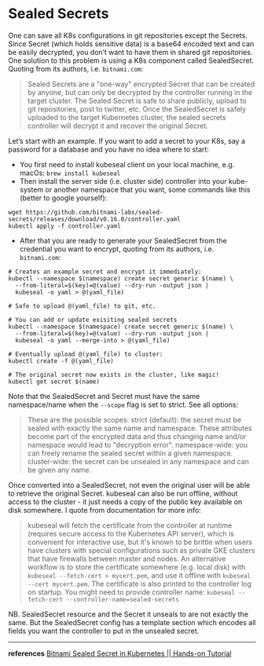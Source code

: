 # Sealed Secrets

One can save all K8s configurations in git repositories except the Secrets. Since Secret (which holds sensitive data) is a base64 encoded text and can be easily decrypted, you don’t want to have them in shared git repositories. One solution to this problem is using a K8s component called SealedSecret. Quoting from its authors, i.e. `bitnami.com`: 

> Sealed Secrets are a "one-way" encrypted Secret that can be created by anyone, but can only be decrypted by the controller running in the target cluster. The Sealed Secret is safe to share publicly, upload to git repositories, post to twitter, etc. Once the SealedSecret is safely uploaded to the target Kubernetes cluster, the sealed secrets controller will decrypt it and recover the original Secret.

Let’s start with an example. If you want to add a secret to your K8s, say a password for a database and you have no idea where to start:
* You first need to install kubeseal client on your local machine, e.g. macOs: `brew install kubeseal`
* Then install the server side (i.e. cluster side) controller into your kube-system or another namespace that you want, some commands like this (better to google yourself):
```
wget https://github.com/bitnami-labs/sealed-secrets/releases/download/v0.16.0/controller.yaml
kubectl apply -f controller.yaml
```
* After that you are ready to generate your SealedSecret from the credential you want to encrypt, quoting from its authors, i.e. `bitnami.com`:

```
# Creates an example secret and encrypt it immediately:
kubectl --namespace $(namespace) create secret generic $(name) \
  --from-literal=$(key)=@(value) --dry-run -output json |
  kubeseal -o yaml > @(yaml_file)

# Safe to upload @(yaml_file) to git, etc.

# You can add or update exisiting sealed secrets
kubectl --namespace $(namespace) create secret generic $(name) \
  --from-literal=$(key)=@(value) --dry-run -output json |
  kubeseal -o yaml --merge-into > @(yaml_file)

# Eventually upload @(yaml_file) to cluster:
kubectl create -f @(yaml_file)

# The original secret now exists in the cluster, like magic!
kubectl get secret $(name)
```

Note that the SealedSecret and Secret must have the same namespace/name when the `--scope` flag is set to strict. See all options:

> These are the possible scopes:
> strict (default): the secret must be sealed with exactly the same name and namespace. These attributes become part of the encrypted data and thus changing name and/or namespace would lead to "decryption error".
> namespace-wide: you can freely rename the sealed secret within a given namespace.
> cluster-wide: the secret can be unsealed in any namespace and can be given any name.

Once converted into a SealedSecret, not even the original user will be able to retrieve the original Secret. kubeseal can also be run offline, without access to the cluster - it just needs a copy of the public key available on disk somewhere. I quote from documentation for more info:

> kubeseal will fetch the certificate from the controller at runtime (requires secure access to the Kubernetes API server), which is convenient for interactive use, but it's known to be brittle when users have clusters with special configurations such as private GKE clusters that have firewalls between master and nodes. An alternative workflow is to store the certificate somewhere (e.g. local disk) with `kubeseal --fetch-cert > mycert.pem`, and use it offline with `kubeseal --cert mycert.pem`. The certificate is also printed to the controller log on startup. You might need to provide controller name:  `kubeseal --fetch-cert --controller-name=sealed-secrets`

NB. SealedSecret resource and the Secret it unseals to are not exactly the same. But the SealedSecret config has a template section which encodes all fields you want the controller to put in the unsealed secret.

---
**references**
[Bitnami Sealed Secret in Kubernetes || Hands-on Tutorial](https://youtu.be/rnPqKOF05Mk)